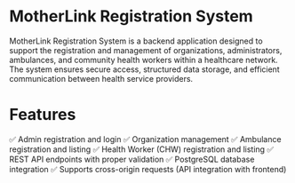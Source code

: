 # MotherLink Registration System

MotherLink Registration System is a backend application designed to support the registration and management of organizations, administrators, ambulances, and community health workers within a healthcare network. The system ensures secure access, structured data storage, and efficient communication between health service providers.

# Features

✅ Admin registration and login
✅ Organization management
✅ Ambulance registration and listing
✅ Health Worker (CHW) registration and listing
✅ REST API endpoints with proper validation
✅ PostgreSQL database integration
✅ Supports cross-origin requests (API integration with frontend)
